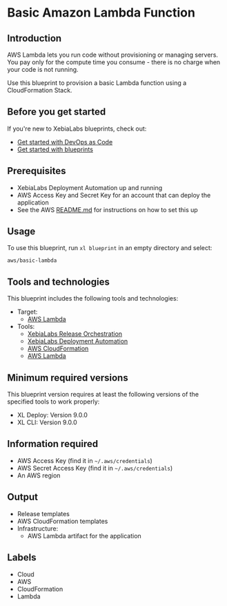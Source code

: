 # Basic Amazon Lambda Function

## Introduction

AWS Lambda lets you run code without provisioning or managing servers. You pay only for the compute time you consume - there is no charge when your code is not running.

Use this blueprint to provision a basic Lambda function using a CloudFormation Stack.

## Before you get started

If you're new to XebiaLabs blueprints, check out:

* [Get started with DevOps as Code](https://docs.xebialabs.com/xl-release/concept/get-started-with-devops-as-code.html)
* [Get started with blueprints](https://docs.xebialabs.com/xl-release/concept/get-started-with-blueprints.html)

## Prerequisites

* XebiaLabs Deployment Automation up and running
* AWS Access Key and Secret Key for an account that can deploy the application
* See the AWS [README.md](https://github.com/xebialabs/blueprints/blob/master/aws/README.md) for instructions on how to set this up

## Usage

To use this blueprint, run `xl blueprint` in an empty directory and select:

```plain
aws/basic-lambda
```

## Tools and technologies

This blueprint includes the following tools and technologies:

* Target:
  * [AWS Lambda](https://aws.amazon.com/lambda/)
* Tools:
  * [XebiaLabs Release Orchestration](https://xebialabs.com/products/xl-release/)
  * [XebiaLabs Deployment Automation](https://xebialabs.com/products/xl-deploy/)
  * [AWS CloudFormation](https://aws.amazon.com/cloudformation/)
  * [AWS Lambda](https://aws.amazon.com/lambda/)

## Minimum required versions

This blueprint version requires at least the following versions of the specified tools to work properly:

* XL Deploy: Version 9.0.0
* XL CLI: Version 9.0.0

## Information required

* AWS Access Key (find it in `~/.aws/credentials`)
* AWS Secret Access Key (find it in `~/.aws/credentials`)
* An AWS region

## Output

* Release templates
* AWS CloudFormation templates
* Infrastructure:
  * AWS Lambda artifact for the application

## Labels

* Cloud
* AWS
* CloudFormation
* Lambda


